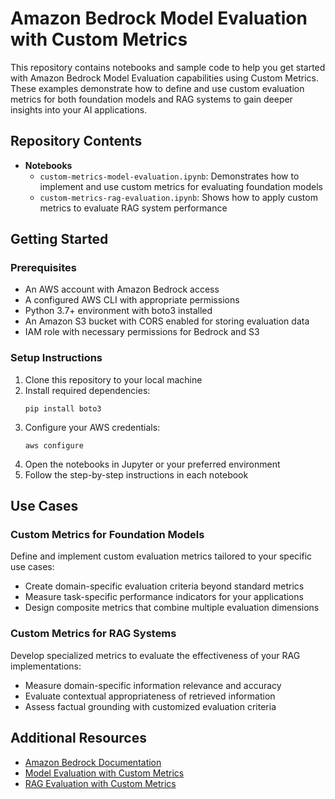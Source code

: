 # Amazon Bedrock Model Evaluation with Custom Metrics

This repository contains notebooks and sample code to help you get started with Amazon Bedrock Model Evaluation capabilities using Custom Metrics. These examples demonstrate how to define and use custom evaluation metrics for both foundation models and RAG systems to gain deeper insights into your AI applications.

## Repository Contents

- **Notebooks**
  - `custom-metrics-model-evaluation.ipynb`: Demonstrates how to implement and use custom metrics for evaluating foundation models
  - `custom-metrics-rag-evaluation.ipynb`: Shows how to apply custom metrics to evaluate RAG system performance

## Getting Started

### Prerequisites

- An AWS account with Amazon Bedrock access
- A configured AWS CLI with appropriate permissions
- Python 3.7+ environment with boto3 installed
- An Amazon S3 bucket with CORS enabled for storing evaluation data
- IAM role with necessary permissions for Bedrock and S3

### Setup Instructions

1. Clone this repository to your local machine
2. Install required dependencies:
   ```
   pip install boto3
   ```
3. Configure your AWS credentials:
   ```
   aws configure
   ```
4. Open the notebooks in Jupyter or your preferred environment
5. Follow the step-by-step instructions in each notebook

## Use Cases

### Custom Metrics for Foundation Models

Define and implement custom evaluation metrics tailored to your specific use cases:
- Create domain-specific evaluation criteria beyond standard metrics
- Measure task-specific performance indicators for your applications
- Design composite metrics that combine multiple evaluation dimensions

### Custom Metrics for RAG Systems

Develop specialized metrics to evaluate the effectiveness of your RAG implementations:
- Measure domain-specific information relevance and accuracy
- Evaluate contextual appropriateness of retrieved information
- Assess factual grounding with customized evaluation criteria

## Additional Resources

- [Amazon Bedrock Documentation](https://docs.aws.amazon.com/bedrock/)
- [Model Evaluation with Custom Metrics](https://docs.aws.amazon.com/bedrock/latest/userguide/model-evaluation-custom-metrics-create-job.html)
- [RAG Evaluation with Custom Metrics](https://docs.aws.amazon.com/bedrock/latest/userguide/knowledge-base-evaluation-create-randg-custom.html)
